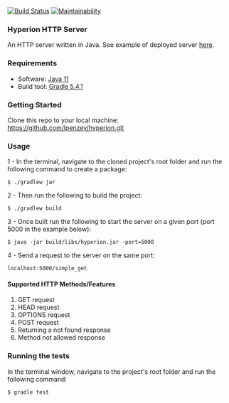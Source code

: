 [![Build Status](https://travis-ci.org/lpenzey/hyperion.svg?branch=master)](https://travis-ci.org/lpenzey/hyperion) [![Maintainability](https://api.codeclimate.com/v1/badges/60d82bfebc6fec4f85d7/maintainability)](https://codeclimate.com/github/lpenzey/hyperion/maintainability) 



### Hyperion HTTP Server
An HTTP server written in Java. See example of deployed server [here](https://hyperion-http-server.herokuapp.com/).

### Requirements
- Software: [Java 11](https://adoptopenjdk.net/)
- Build tool: [Gradle 5.4.1](https://gradle.org/install/)


### Getting Started
Clone this repo to your local machine: https://github.com/lpenzey/hyperion.git

### Usage
1 - In the terminal, navigate to the cloned project's root folder and run the following command to create a package:
```
$ ./gradlew jar
```
2 - Then run the following to build the project:
```
$ ./gradlew build
```
3 - Once built run the following to start the server on a given port (port 5000 in the example below):
```
$ java -jar build/libs/hyperion.jar -port=5000
```
4 - Send a request to the server on the same port:
```
localhost:5000/simple_get
```

#### Supported HTTP Methods/Features

1. GET request
2. HEAD request
3. OPTIONS request
4. POST request
5. Returning a not found response
6. Method not allowed response

### Running the tests
In the terminal window, navigate to the project's root folder and run the following command:
```
$ gradle test
```

